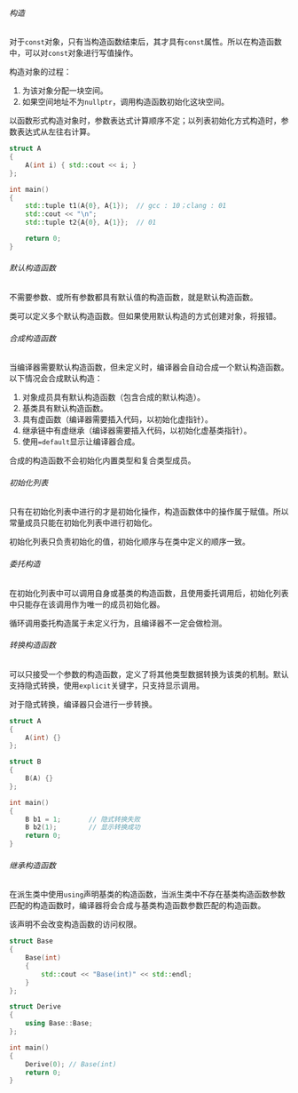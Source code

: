###### 构造

对于`const`对象，只有当构造函数结束后，其才具有`const`属性。所以在构造函数中，可以对`const`对象进行写值操作。

构造对象的过程：
1. 为该对象分配一块空间。
2. 如果空间地址不为`nullptr`，调用构造函数初始化这块空间。

以函数形式构造对象时，参数表达式计算顺序不定；以列表初始化方式构造时，参数表达式从左往右计算。

```cpp
struct A
{
    A(int i) { std::cout << i; }
};

int main()
{
    std::tuple t1(A{0}, A{1});  // gcc : 10；clang : 01
    std::cout << "\n";
    std::tuple t2{A{0}, A{1}};  // 01

    return 0;
}
```

###### 默认构造函数

不需要参数、或所有参数都具有默认值的构造函数，就是默认构造函数。

类可以定义多个默认构造函数。但如果使用默认构造的方式创建对象，将报错。

###### 合成构造函数

当编译器需要默认构造函数，但未定义时，编译器会自动合成一个默认构造函数。以下情况会合成默认构造：
1. 对象成员具有默认构造函数（包含合成的默认构造）。
2. 基类具有默认构造函数。
3. 具有虚函数（编译器需要插入代码，以初始化虚指针）。
4. 继承链中有虚继承（编译器需要插入代码，以初始化虚基类指针）。
5. 使用`=default`显示让编译器合成。

合成的构造函数不会初始化内置类型和复合类型成员。

###### 初始化列表

只有在初始化列表中进行的才是初始化操作，构造函数体中的操作属于赋值。所以常量成员只能在初始化列表中进行初始化。

初始化列表只负责初始化的值，初始化顺序与在类中定义的顺序一致。

###### 委托构造

在初始化列表中可以调用自身或基类的构造函数，且使用委托调用后，初始化列表中只能存在该调用作为唯一的成员初始化器。

循环调用委托构造属于未定义行为，且编译器不一定会做检测。

###### 转换构造函数

可以只接受一个参数的构造函数，定义了将其他类型数据转换为该类的机制。默认支持隐式转换，使用`explicit`关键字，只支持显示调用。

对于隐式转换，编译器只会进行一步转换。

```cpp
struct A
{
    A(int) {}
};

struct B
{
    B(A) {}
};

int main()
{
    B b1 = 1;		// 隐式转换失败
    B b2(1);		// 显示转换成功
    return 0;
}
```

###### 继承构造函数

在派生类中使用`using`声明基类的构造函数，当派生类中不存在基类构造函数参数匹配的构造函数时，编译器将会合成与基类构造函数参数匹配的构造函数。

该声明不会改变构造函数的访问权限。

```cpp
struct Base
{
    Base(int)
    {
        std::cout << "Base(int)" << std::endl;
    }
};

struct Derive
{
    using Base::Base;
};

int main()
{
    Derive(0); // Base(int)
    return 0;
}
```
